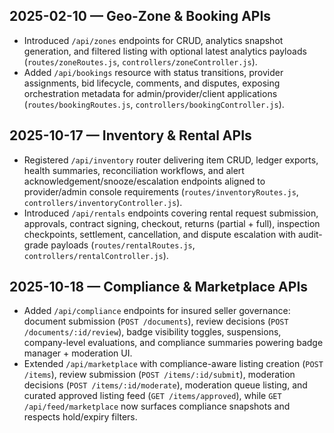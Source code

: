 ## 2025-02-10 — Geo-Zone & Booking APIs
- Introduced `/api/zones` endpoints for CRUD, analytics snapshot generation, and filtered listing with optional latest analytics payloads (`routes/zoneRoutes.js`, `controllers/zoneController.js`).
- Added `/api/bookings` resource with status transitions, provider assignments, bid lifecycle, comments, and disputes, exposing orchestration metadata for admin/provider/client applications (`routes/bookingRoutes.js`, `controllers/bookingController.js`).

## 2025-10-17 — Inventory & Rental APIs
- Registered `/api/inventory` router delivering item CRUD, ledger exports, health summaries, reconciliation workflows, and alert acknowledgement/snooze/escalation endpoints aligned to provider/admin console requirements (`routes/inventoryRoutes.js`, `controllers/inventoryController.js`).
- Introduced `/api/rentals` endpoints covering rental request submission, approvals, contract signing, checkout, returns (partial + full), inspection checkpoints, settlement, cancellation, and dispute escalation with audit-grade payloads (`routes/rentalRoutes.js`, `controllers/rentalController.js`).

## 2025-10-18 — Compliance & Marketplace APIs
- Added `/api/compliance` endpoints for insured seller governance: document submission (`POST /documents`), review decisions (`POST /documents/:id/review`), badge visibility toggles, suspensions, company-level evaluations, and compliance summaries powering badge manager + moderation UI.
- Extended `/api/marketplace` with compliance-aware listing creation (`POST /items`), review submission (`POST /items/:id/submit`), moderation decisions (`POST /items/:id/moderate`), moderation queue listing, and curated approved listing feed (`GET /items/approved`), while `GET /api/feed/marketplace` now surfaces compliance snapshots and respects hold/expiry filters.

